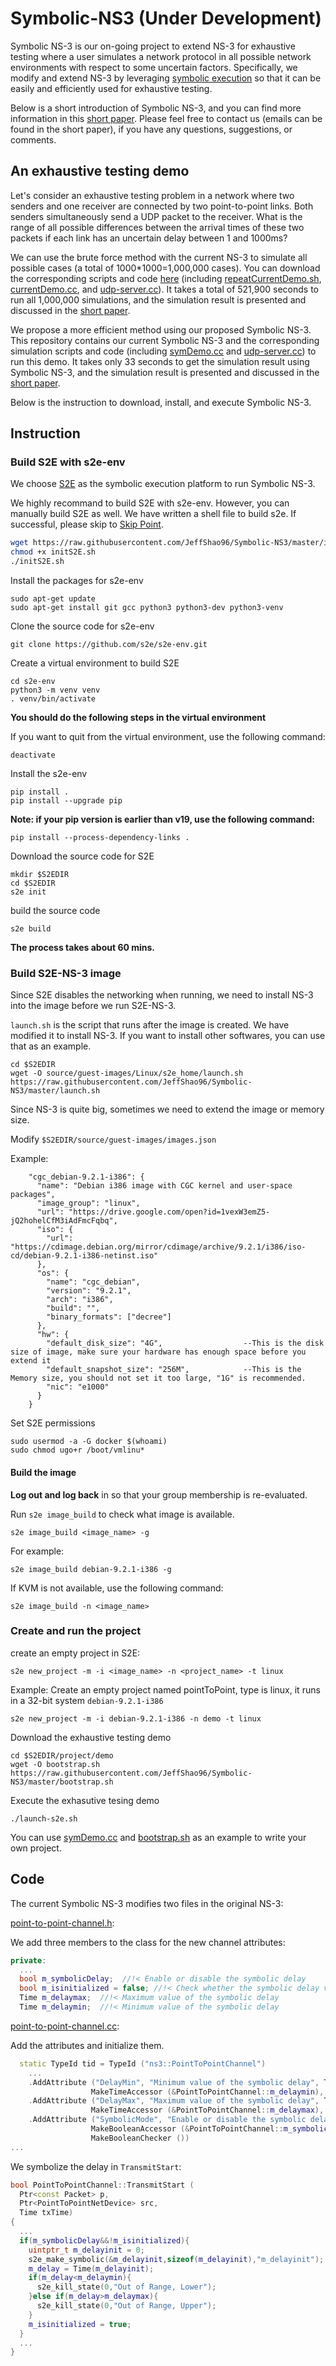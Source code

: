 # Symbolic-NS3 (Under Development)

Symbolic NS-3 is our on-going project to extend NS-3 for exhaustive testing where a user simulates a network protocol in all possible network environments with respect to some uncertain factors. Specifically, we modify and extend NS-3 by leveraging [symbolic execution](https://en.wikipedia.org/wiki/Symbolic_execution) so that it can be easily and efficiently used for exhaustive testing.

Below is a short introduction of Symbolic NS-3, and you can find more information in this [short paper](Sym_NS_3_Draft.pdf). Please feel free to contact us (emails can be found in the short paper), if you have any questions, suggestions, or comments. 

## An exhaustive testing demo

Let's consider an exhaustive testing problem in a network where two senders and one receiver are connected by two point-to-point links. Both senders simultaneously send a UDP packet to the receiver. What is the range of all possible differences between the arrival times of these two packets if each link has an uncertain delay between 1 and 1000ms?

We can use the brute force method with the current NS-3 to simulate all possible cases (a total of 1000*1000=1,000,000 cases). You can download the corresponding scripts and code [here](https://github.com/JeffShao96/Current-NS3) (including [repeatCurrentDemo.sh](https://github.com/JeffShao96/Current-NS3/blob/main/repeatCurrentDemo.sh), [currentDemo.cc](https://github.com/JeffShao96/Current-NS3/blob/main/scratch/currentDemo.cc), and [udp-server.cc](https://github.com/JeffShao96/Current-NS3/blob/main/src/applications/model/udp-server.cc)). It takes a total of 521,900 seconds to run all 1,000,000 simulations, and the simulation result is presented and discussed in the [short paper]((Sym_NS_3_Draft.pdf)). 

We propose a more efficient method using our proposed Symbolic NS-3. This repository contains our current Symbolic NS-3 and the corresponding simulation scripts and code (including [symDemo.cc](symDemo.cc)  and [udp-server.cc](./ns-3-dev/src/applications/model/udp-server.cc)) to run this demo. It takes only 33 seconds to get the simulation result using Symbolic NS-3, and the simulation result is presented and discussed in the [short paper]((Sym_NS_3_Draft.pdf)). 

Below is the instruction to download, install, and execute Symbolic NS-3.

## Instruction

### Build S2E with s2e-env
We choose [S2E](https://s2e.systems/) as the symbolic execution platform to run Symbolic NS-3.

We highly recommand to build S2E with s2e-env. However, you can manually build S2E as well. 
We have written a shell file to build s2e. If successful, please skip to [Skip Point](#build-the-image).
```bash
wget https://raw.githubusercontent.com/JeffShao96/Symbolic-NS3/master/initS2E.sh
chmod +x initS2E.sh 
./initS2E.sh
```

Install the packages for s2e-env

    sudo apt-get update
    sudo apt-get install git gcc python3 python3-dev python3-venv

Clone the source code for s2e-env

    git clone https://github.com/s2e/s2e-env.git

Create a virtual environment to build S2E

    cd s2e-env
    python3 -m venv venv
    . venv/bin/activate
**You should do the following steps in the virtual environment**

If you want to quit from the virtual environment, use the following command:

    deactivate

Install the s2e-env

    pip install .
    pip install --upgrade pip
    
**Note: if your pip version is earlier than v19, use the following command:**

    pip install --process-dependency-links .

Download the source code for S2E

    mkdir $S2EDIR
    cd $S2EDIR
    s2e init
    
build the source code

    s2e build
    
**The process takes about 60 mins.**

### Build S2E-NS-3 image
Since S2E disables the networking when running, we need to install NS-3 into the image before we run S2E-NS-3.

`launch.sh` is the script that runs after the image is created. We have modified it to install NS-3. If you want to install other softwares, you can use that as an example.

    cd $S2EDIR
    wget -O source/guest-images/Linux/s2e_home/launch.sh https://raw.githubusercontent.com/JeffShao96/Symbolic-NS3/master/launch.sh

Since NS-3 is quite big, sometimes we need to extend the image or memory size.

Modify `$S2EDIR/source/guest-images/images.json`

Example:
```
    "cgc_debian-9.2.1-i386": {
      "name": "Debian i386 image with CGC kernel and user-space packages",
      "image_group": "linux",
      "url": "https://drive.google.com/open?id=1vexW3emZ5-jQ2hohelCfM3iAdFmcFqbq",
      "iso": {
        "url": "https://cdimage.debian.org/mirror/cdimage/archive/9.2.1/i386/iso-cd/debian-9.2.1-i386-netinst.iso"
      },
      "os": {
        "name": "cgc_debian",
        "version": "9.2.1",
        "arch": "i386",
        "build": "",
        "binary_formats": ["decree"]
      },
      "hw": {
        "default_disk_size": "4G",                  --This is the disk size of image, make sure your hardware has enough space before you extend it
        "default_snapshot_size": "256M",            --This is the Memory size, you should not set it too large, "1G" is recommended.
        "nic": "e1000"
      }
    }

```

Set S2E permissions

    sudo usermod -a -G docker $(whoami)
    sudo chmod ugo+r /boot/vmlinu*
    
#### Build the image
**Log out and log back** in so that your group membership is re-evaluated.

Run `s2e image_build` to check what image is available.

    s2e image_build <image_name> -g

For example:

    s2e image_build debian-9.2.1-i386 -g

If KVM is not available, use the following command:

    s2e image_build -n <image_name>
    
### Create and run the project

create an empty project in S2E:

    s2e new_project -m -i <image_name> -n <project_name> -t linux

Example:
Create an empty project named pointToPoint, type is linux, it runs in a 32-bit system `debian-9.2.1-i386`

    s2e new_project -m -i debian-9.2.1-i386 -n demo -t linux
    
Download the exhaustive testing demo
    
    cd $S2EDIR/project/demo
    wget -O bootstrap.sh https://raw.githubusercontent.com/JeffShao96/Symbolic-NS3/master/bootstrap.sh
    
Execute the exhasutive tesing demo

    ./launch-s2e.sh
    
You can use [symDemo.cc](./symDemo.cc) and [bootstrap.sh](./bootstrap.sh) as an example to write your own project.


## Code
The current Symbolic NS-3 modifies two files in the original NS-3:

[point-to-point-channel.h](./ns-3-dev/src/point-to-point/model/point-to-point-channel.h):

We add three members to the class for the new channel attributes:
```cpp
private:
  ...
  bool m_symbolicDelay;  //!< Enable or disable the symbolic delay
  bool m_isinitialized = false; //!< Check whether the symbolic delay variable has been initialized
  Time m_delaymax;  //!< Maximum value of the symbolic delay
  Time m_delaymin;  //!< Minimum value of the symbolic delay
```
[point-to-point-channel.cc](./ns-3-dev/src/point-to-point/model/point-to-point-channel.cc):

Add the attributes and initialize them.

```cpp
  static TypeId tid = TypeId ("ns3::PointToPointChannel")
    ...
    .AddAttribute ("DelayMin", "Minimum value of the symbolic delay", TimeValue (Seconds (0)),
                  MakeTimeAccessor (&PointToPointChannel::m_delaymin), MakeTimeChecker ())
    .AddAttribute ("DelayMax", "Maximum value of the symbolic delay", TimeValue (Seconds (10)),
                  MakeTimeAccessor (&PointToPointChannel::m_delaymax), MakeTimeChecker ())
    .AddAttribute ("SymbolicMode", "Enable or disable the symbolic delay", BooleanValue (false),
                  MakeBooleanAccessor (&PointToPointChannel::m_symbolicDelay),
                  MakeBooleanChecker ())
...
```

We symbolize the delay in `TransmitStart`:

```cpp
bool PointToPointChannel::TransmitStart (
  Ptr<const Packet> p,
  Ptr<PointToPointNetDevice> src,
  Time txTime)
{
  ...
  if(m_symbolicDelay&&!m_isinitialized){
    uintptr_t m_delayinit = 0;
    s2e_make_symbolic(&m_delayinit,sizeof(m_delayinit),"m_delayinit");
    m_delay = Time(m_delayinit);
    if(m_delay<m_delaymin){
      s2e_kill_state(0,"Out of Range, Lower");
    }else if(m_delay>m_delaymax){
      s2e_kill_state(0,"Out of Range, Upper");
    }
    m_isinitialized = true;
  }
  ...
}
```
